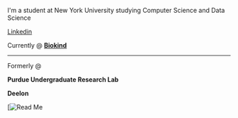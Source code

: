 I'm a student at New York University studying Computer Science and Data Science 

[Linkedin](https://www.linkedin.com/in/kevin-tang1/) 


Currently @ 
[**Biokind**](https://www.biokind.org/)



_________________________________________________________________________________________________________________________________________________

Formerly @ 

**Purdue Undergraduate Research Lab**

**Deelon** 


[![Read Me](https://git.io/typing-svg)



